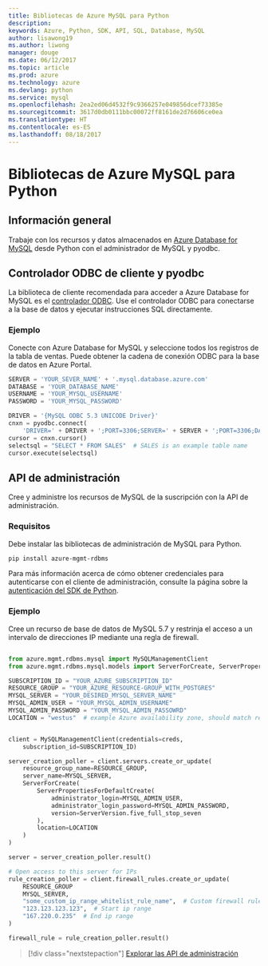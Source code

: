```yaml
---
title: Bibliotecas de Azure MySQL para Python
description: 
keywords: Azure, Python, SDK, API, SQL, Database, MySQL
author: lisawong19
ms.author: liwong
manager: douge
ms.date: 06/12/2017
ms.topic: article
ms.prod: azure
ms.technology: azure
ms.devlang: python
ms.service: mysql
ms.openlocfilehash: 2ea2ed06d4532f9c9366257e049856dcef73385e
ms.sourcegitcommit: 3617d0db0111bbc00072ff8161de2d76606ce0ea
ms.translationtype: HT
ms.contentlocale: es-ES
ms.lasthandoff: 08/18/2017
---
```

# <a name="azure-mysql-libraries-for-python"></a>Bibliotecas de Azure MySQL para Python 

## <a name="overview"></a>Información general

Trabaje con los recursos y datos almacenados en [Azure Database for MySQL](/azure/mysql/overview) desde Python con el administrador de MySQL y pyodbc.

## <a name="client-odbc-driver-and-pyodbc"></a>Controlador ODBC de cliente y pyodbc

La biblioteca de cliente recomendada para acceder a Azure Database for MySQL es el [controlador ODBC](/azure/sql-database/sql-database-connect-query-python#install-the-python-and-database-communication-libraries). Use el controlador ODBC para conectarse a la base de datos y ejecutar instrucciones SQL directamente.

### <a name="example"></a>Ejemplo

Conecte con Azure Database for MySQL y seleccione todos los registros de la tabla de ventas. Puede obtener la cadena de conexión ODBC para la base de datos en Azure Portal.

```python
SERVER = 'YOUR_SEVER_NAME' + '.mysql.database.azure.com'
DATABASE = 'YOUR_DATABASE_NAME'
USERNAME = 'YOUR_MYSQL_USERNAME'
PASSWORD = 'YOUR_MYSQL_PASSWORD'

DRIVER = '{MySQL ODBC 5.3 UNICODE Driver}'
cnxn = pyodbc.connect(
    'DRIVER=' + DRIVER + ';PORT=3306;SERVER=' + SERVER + ';PORT=3306;DATABASE=' + DATABASE + ';UID=' + USERNAME + ';PWD=' + PASSWORD)
cursor = cnxn.cursor()
selectsql = "SELECT * FROM SALES"  # SALES is an example table name
cursor.execute(selectsql)
```

## <a name="management-api"></a>API de administración

Cree y administre los recursos de MySQL de la suscripción con la API de administración.

### <a name="requirements"></a>Requisitos
Debe instalar las bibliotecas de administración de MySQL para Python.
```bash
pip install azure-mgmt-rdbms
```

Para más información acerca de cómo obtener credenciales para autenticarse con el cliente de administración, consulte la página sobre la [autenticación del SDK de Python](https://docs.microsoft.com/python/azure/python-sdk-azure-authenticate).

### <a name="example"></a>Ejemplo

Cree un recurso de base de datos de MySQL 5.7 y restrinja el acceso a un intervalo de direcciones IP mediante una regla de firewall.

```python

from azure.mgmt.rdbms.mysql import MySQLManagementClient
from azure.mgmt.rdbms.mysql.models import ServerForCreate, ServerPropertiesForDefaultCreate, ServerVersion

SUBSCRIPTION_ID = "YOUR_AZURE_SUBSCRIPTION_ID"
RESOURCE_GROUP = "YOUR_AZURE_RESOURCE-GROUP_WITH_POSTGRES"
MYSQL_SERVER = "YOUR_DESIRED_MYSQL_SERVER_NAME"
MYSQL_ADMIN_USER = "YOUR_MYSQL_ADMIN_USERNAME"
MYSQL_ADMIN_PASSWORD = "YOUR_MYSQL_ADMIN_PASSOWRD"
LOCATION = "westus"  # example Azure availability zone, should match resource group


client = MySQLManagementClient(credentials=creds,
    subscription_id=SUBSCRIPTION_ID)

server_creation_poller = client.servers.create_or_update(
    resource_group_name=RESOURCE_GROUP,
    server_name=MYSQL_SERVER,
    ServerForCreate(
        ServerPropertiesForDefaultCreate(
            administrator_login=MYSQL_ADMIN_USER,
            administrator_login_password=MYSQL_ADMIN_PASSWORD,
            version=ServerVersion.five_full_stop_seven
        ),
        location=LOCATION
    )
)

server = server_creation_poller.result()

# Open access to this server for IPs
rule_creation_poller = client.firewall_rules.create_or_update(
    RESOURCE_GROUP
    MYSQL_SERVER,
    "some_custom_ip_range_whitelist_rule_name",  # Custom firewall rule name
    "123.123.123.123",  # Start ip range
    "167.220.0.235"  # End ip range
)

firewall_rule = rule_creation_poller.result()
```

> [!div class="nextstepaction"]
> [Explorar las API de administración](/python/api/overview/azure/mysql/managementlibrary)